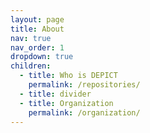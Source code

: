 ```yaml
---
layout: page
title: About
nav: true
nav_order: 1
dropdown: true
children:
  - title: Who is DEPICT
    permalink: /repositories/
  - title: divider
  - title: Organization 
    permalink: /organization/
---
```

